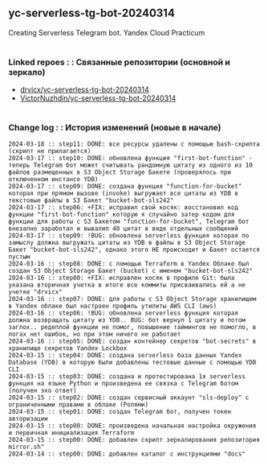 ## yc-serverless-tg-bot-20240314
Creating Serverless Telegram bot. Yandex Cloud Practicum
<br><br>


### Linked repoes : : Связанные репозитории (основной и зеркало)

* [drvicx/yc-serverless-tg-bot-20240314](https://github.com/drvicx/yc-serverless-tg-bot-20240314)
* [VictorNuzhdin/yc-serverless-tg-bot-20240314](https://github.com/VictorNuzhdin/yc-serverless-tg-bot-20240314)
<br><br>


### Change log : : История изменений (новые в начале)

```
2024-03-18 :: step11: DONE: все ресурсы удалены с помощью bash-скрипта (скрипт не прилагается)
2024-03-17 :: step10: DONE: обновлена функция "first-bot-function" - теперь Telegram бот может считывать рандомную цитату из одного из 10 файлов размещенных в S3 Object Storage Бакете (проверялось при отключенном инстансе YDB)
2024-03-17 :: step09: DONE: создана функция "function-for-bucket" которая при прямом вызове (invoke) выгружает все цитаты из YDB в текстовые файлы в S3 Бакет "bucket-bot-sls242"
2024-03-17 :: step06: +FIX: исправил свой косяк: восстановил код функции "first-bot-function" которую я случайно затер кодом для функции для работы с S3 Бакетом "function-for-bucket", Telegram бот внезапно заработал и вывалил 40 цитат в виде отдельных сообщений
2024-03-17 :: step09: !BUG: обновлена serverless функция которая по замыслу должна выгружать цитаты из YDB в файлы в S3 Object Storage Бакет "bucket-bot-sls242", однако этого НЕ происходит и Бакет остается пустым
2024-03-16 :: step08: DONE: с помощью Terraform в Yandex Облаке был создан S3 Object Storage Бакет (bucket) с именем "bucket-bot-sls242"
2024-03-16 :: step00: +FIX: исправлен косяк в профиле Git: была указана вторичная учетка в итоге все коммиты присваивались ей а не учетке "drvicx"
2024-03-16 :: step07: DONE: для работы с S3 Object Storage хранилищем в Yandex облаке был настроен профиль утилиты AWS CLI (aws)
2024-03-16 :: step06: !BUG: обновлена serverless функция которая должна возвращать цитату из YDB.. BUG: бот вернул 1 цитату и потом заглох.. редеплой функции не помог, повышение таймингов не помогло, в логах нет ошибок, но при этом ничего не работает
2024-03-16 :: step05: DONE: создан контейнер секретов "bot-secrets" в хранилище секретов Yandex Lockbox
2024-03-15 :: step04: DONE: создана serverless база данных Yandex Database (YDB) в которую были добавлены тестовые данные с помощью YDB CLI
2024-03-15 :: step03: DONE: создана и протестирована 1я serverless функция на языке Python и произведена ее связка с Telegram ботом (получен эхо ответ)
2024-03-15 :: step02: DONE: создан сервисный аккаунт "sls-deploy" с ограниченными правами в облаке (Ролями)
2024-03-15 :: step01: DONE: создан Telegram бот, получен токен авторизации
2024-03-15 :: step00: DONE: произведена начальная настройка окружения и первичная инициализация Terraform
2024-03-15 :: step00: DONE: добавлен скрипт зеркалирования репозитория mirror.sh"
2024-03-14 :: step00: DONE: добавлен каталог с инструкциями "docs"

```

